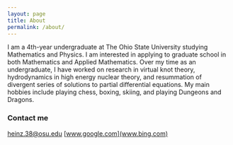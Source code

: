 ```yaml
---
layout: page
title: About
permalink: /about/
---
```


I am a 4th-year undergraduate at The Ohio State University studying Mathematics and Physics. I am interested in applying to graduate school in both Mathematics and Applied Mathematics. Over my time as an undergraduate, I have worked on research in virtual knot theory, hydrodynamics in high energy nuclear theory, and resummation of divergent series of solutions to partial differential equations. My main hobbies include playing chess, boxing, skiing, and playing Dungeons and Dragons.

### Contact me

[heinz.38@osu.edu](mailto:heinz.38@osu.edu)
[www.google.com](www.bing.com)

